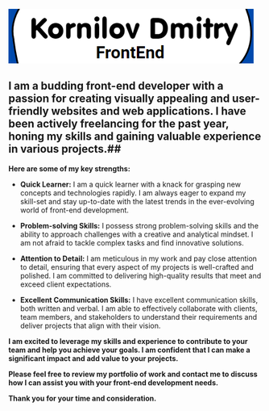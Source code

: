 [![Header](https://github.com/Qargo1/Qargo1/blob/main/assets/header.png)](https://github.com/Qargo1)

## I am a budding front-end developer with a passion for creating visually appealing and user-friendly websites and web applications. I have been actively freelancing for the past year, honing my skills and gaining valuable experience in various projects.##

**Here are some of my key strengths:**

* **Quick Learner:** I am a quick learner with a knack for grasping new concepts and technologies rapidly. I am always eager to expand my skill-set and stay up-to-date with the latest trends in the ever-evolving world of front-end development.

* **Problem-solving Skills:** I possess strong problem-solving skills and the ability to approach challenges with a creative and analytical mindset. I am not afraid to tackle complex tasks and find innovative solutions.

* **Attention to Detail:** I am meticulous in my work and pay close attention to detail, ensuring that every aspect of my projects is well-crafted and polished. I am committed to delivering high-quality results that meet and exceed client expectations.

* **Excellent Communication Skills:** I have excellent communication skills, both written and verbal. I am able to effectively collaborate with clients, team members, and stakeholders to understand their requirements and deliver projects that align with their vision.

**I am excited to leverage my skills and experience to contribute to your team and help you achieve your goals. I am confident that I can make a significant impact and add value to your projects.**

**Please feel free to review my portfolio of work and contact me to discuss how I can assist you with your front-end development needs.**

**Thank you for your time and consideration.**
